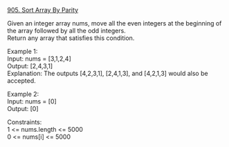 [905. Sort Array By Parity](https://leetcode.com/problems/sort-array-by-parity/description/)




Given an integer array nums, move all the even integers at the beginning of the array followed by all the odd integers.             
Return any array that satisfies this condition.           

Example 1:                 
Input: nums = [3,1,2,4]                 
Output: [2,4,3,1]           
Explanation: The outputs [4,2,3,1], [2,4,1,3], and [4,2,1,3] would also be accepted.                  

Example 2:               
Input: nums = [0]             
Output: [0]                

Constraints:                   
1 <= nums.length <= 5000                
0 <= nums[i] <= 5000                 
